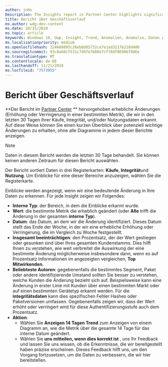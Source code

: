 ```yaml
---
author: jnHs
Description: The Insights report in Partner Center highlights significant changes about your apps.
title: Bericht über Geschäftsverlauf
ms.author: wdg-dev-content
ms.date: 10/31/2018
ms.topic: article
keywords: Windows 10, Uwp, Insight, Trend, Anomalien, Anomalie, Daten Änderungen
ms.localizationpriority: medium
ms.openlocfilehash: 324666095c26eb8d05732ce7e1ad3217b210d406
ms.sourcegitcommit: 93c0a60cf531c7d9fe7b00e7cf78df86906f9d6e
ms.translationtype: MT
ms.contentlocale: de-DE
ms.lasthandoff: 11/21/2018
ms.locfileid: "7573955"
---
```

# <a name="insights-report"></a>Bericht über Geschäftsverlauf


**Der Bericht im [Partner Center](https://partner.microsoft.com/dashboard) ** hervorgehoben erhebliche Änderungen (Erhöhung oder Verringerung in einer bestimmten Metrik), die wir in den letzten 30 Tagen Ihrer Käufe, Integrität, und/oder Nutzungsdaten erkannt. Auf diese Weise können Sie einen kurzen Überblick über potenziell wichtige Änderungen zu erhalten, ohne alle Diagramme in jedem dieser Berichte anzeigen.

> [!NOTE]
> Daten in diesem Bericht werden die letzten 30 Tage behandelt. Sie können keinen anderen Zeitraum für diesen Bericht auswählen.

Der Bericht sortiert Daten in drei Registerkarten: **Käufe**, **Integrität**und **Nutzung**. Um Einblicke für eine dieser Bereiche anzuzeigen, wählen Sie die Registerkarte.

Einblicke werden angezeigt, wenn wir eine bedeutende Änderung in Ihre Daten zu erkennen. Für jede Insight zeigen wir Folgendes:
- **Interne Typ**: der Bereich, in dem die Einblicke erkannt wurde.
- **Wert**: die bestimmte Metrik die erheblich geändert (oder **Alle** trifft die Änderung in der gesamten **interne Typ**).
- **Datum**: das Datum, an dem wir die Änderung identifiziert. Dieses Datum stellt das Ende der Woche, in der wir eine erhebliche Erhöhung oder Verringerung, die im Vergleich zu Woche festgestellt.
- **Insgesamt beeinträchtigen**: den Prozentsatz, der der Wert gestiegen oder gesunken sind über Ihres gesamten Kundenstamms. Dies hilft Ihnen zu verstehen, wie weit verbreitet die Auswirkung der eine bestimmte Änderung möglicherweise insbesondere dann, wenn es auf Prozentsatz Informationen im angezeigten vergleichen, **Top Mitwirkenden.**
- **Beliebteste Autoren**: gegebenenfalls die bestimmtes Segment, Paket oder andere identifizierende Umstand sollten Sie besser zu verstehen, welche Kunden die Änderung bezieht sich auf. Beispielsweise kann eine Änderung in erster Linie mit Kunden über einen bestimmten Markt oder auf einen bestimmten Gerätetyp erkannt werden. Für die **integritätsdaten** kann dies spezifischen Fehler Hashes oder Paketversionen umfassen. Gegebenenfalls zeigen wir, dass der Wert erhöht oder verringert wird für diese Authentifizierungsstufe auch dem Prozentsatz.
- **Aktion**:
   - Wählen Sie **Anzeigen 14 Tagen Trend** zum Anzeigen von einem Diagramm an, wie die Metrik über die gesamte 14 Tage für das interne Datum geändert.
   - Wählen Sie **uns mitteilen, wenn dies korrekt ist** , uns Ihr Feedback und lassen Sie uns wissen, ob die Erkenntnisse, die wir bereitgestellt haben präzise erscheinen. Dieses Feedback hilft uns, um den Vorgang fortzusetzen, um die Daten zu verbessern, die wir hier bereitstellen. 

